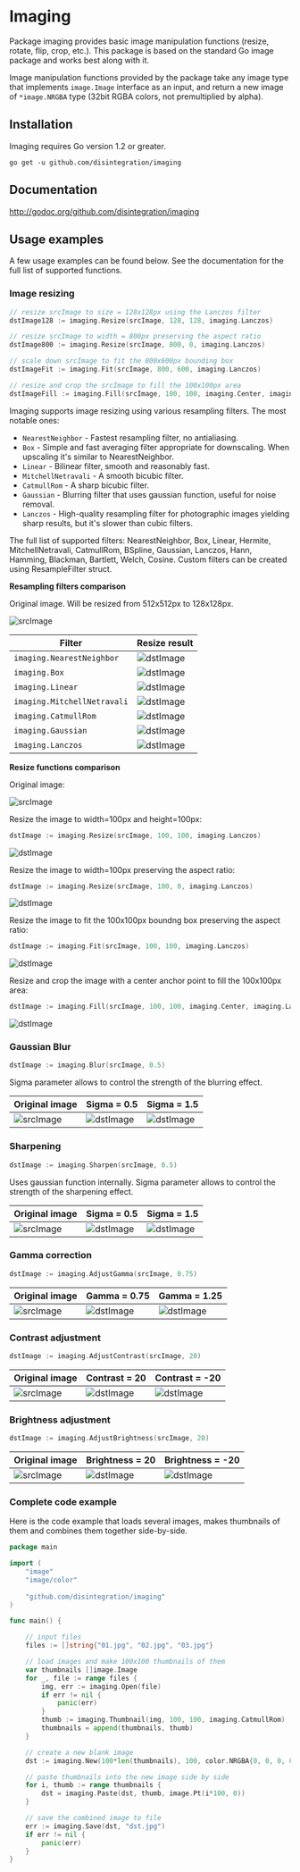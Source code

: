 # Imaging

Package imaging provides basic image manipulation functions (resize, rotate, flip, crop, etc.). 
This package is based on the standard Go image package and works best along with it. 

Image manipulation functions provided by the package take any image type 
that implements `image.Image` interface as an input, and return a new image of 
`*image.NRGBA` type (32bit RGBA colors, not premultiplied by alpha).

## Installation

Imaging requires Go version 1.2 or greater.

    go get -u github.com/disintegration/imaging
    
## Documentation

http://godoc.org/github.com/disintegration/imaging

## Usage examples

A few usage examples can be found below. See the documentation for the full list of supported functions. 

### Image resizing
```go
// resize srcImage to size = 128x128px using the Lanczos filter
dstImage128 := imaging.Resize(srcImage, 128, 128, imaging.Lanczos)

// resize srcImage to width = 800px preserving the aspect ratio
dstImage800 := imaging.Resize(srcImage, 800, 0, imaging.Lanczos)

// scale down srcImage to fit the 800x600px bounding box
dstImageFit := imaging.Fit(srcImage, 800, 600, imaging.Lanczos)

// resize and crop the srcImage to fill the 100x100px area
dstImageFill := imaging.Fill(srcImage, 100, 100, imaging.Center, imaging.Lanczos)
```

Imaging supports image resizing using various resampling filters. The most notable ones:
- `NearestNeighbor` - Fastest resampling filter, no antialiasing.
- `Box` - Simple and fast averaging filter appropriate for downscaling. When upscaling it's similar to NearestNeighbor.
- `Linear` - Bilinear filter, smooth and reasonably fast.
- `MitchellNetravali` - А smooth bicubic filter.
- `CatmullRom` - A sharp bicubic filter. 
- `Gaussian` - Blurring filter that uses gaussian function, useful for noise removal.
- `Lanczos` - High-quality resampling filter for photographic images yielding sharp results, but it's slower than cubic filters.

The full list of supported filters:  NearestNeighbor, Box, Linear, Hermite, MitchellNetravali, CatmullRom, BSpline, Gaussian, Lanczos, Hann, Hamming, Blackman, Bartlett, Welch, Cosine. Custom filters can be created using ResampleFilter struct.

**Resampling filters comparison**

Original image. Will be resized from 512x512px to 128x128px. 

![srcImage](http://disintegration.github.io/imaging/in_lena_bw_512.png)

Filter | Resize result
---|---
`imaging.NearestNeighbor` | ![dstImage](http://disintegration.github.io/imaging/out_resize_down_nearest.png) 
`imaging.Box` | ![dstImage](http://disintegration.github.io/imaging/out_resize_down_box.png)
`imaging.Linear` | ![dstImage](http://disintegration.github.io/imaging/out_resize_down_linear.png)
`imaging.MitchellNetravali` | ![dstImage](http://disintegration.github.io/imaging/out_resize_down_mitchell.png)
`imaging.CatmullRom` | ![dstImage](http://disintegration.github.io/imaging/out_resize_down_catrom.png)
`imaging.Gaussian` | ![dstImage](http://disintegration.github.io/imaging/out_resize_down_gaussian.png)
`imaging.Lanczos` | ![dstImage](http://disintegration.github.io/imaging/out_resize_down_lanczos.png)

**Resize functions comparison**

Original image:

![srcImage](http://disintegration.github.io/imaging/in.jpg)

Resize the image to width=100px and height=100px:

```go
dstImage := imaging.Resize(srcImage, 100, 100, imaging.Lanczos)
```
![dstImage](http://disintegration.github.io/imaging/out-comp-resize.jpg) 

Resize the image to width=100px preserving the aspect ratio:

```go
dstImage := imaging.Resize(srcImage, 100, 0, imaging.Lanczos)
```
![dstImage](http://disintegration.github.io/imaging/out-comp-fit.jpg) 

Resize the image to fit the 100x100px boundng box preserving the aspect ratio:

```go
dstImage := imaging.Fit(srcImage, 100, 100, imaging.Lanczos)
```
![dstImage](http://disintegration.github.io/imaging/out-comp-fit.jpg) 

Resize and crop the image with a center anchor point to fill the 100x100px area:

```go
dstImage := imaging.Fill(srcImage, 100, 100, imaging.Center, imaging.Lanczos)
```
![dstImage](http://disintegration.github.io/imaging/out-comp-fill.jpg) 

### Gaussian Blur
```go
dstImage := imaging.Blur(srcImage, 0.5)
```

Sigma parameter allows to control the strength of the blurring effect.

Original image | Sigma = 0.5 | Sigma = 1.5
---|---|---
![srcImage](http://disintegration.github.io/imaging/in_lena_bw_128.png) | ![dstImage](http://disintegration.github.io/imaging/out_blur_0.5.png) | ![dstImage](http://disintegration.github.io/imaging/out_blur_1.5.png)

### Sharpening
```go
dstImage := imaging.Sharpen(srcImage, 0.5)
```

Uses gaussian function internally. Sigma parameter allows to control the strength of the sharpening effect.

Original image | Sigma = 0.5 | Sigma = 1.5
---|---|---
![srcImage](http://disintegration.github.io/imaging/in_lena_bw_128.png) | ![dstImage](http://disintegration.github.io/imaging/out_sharpen_0.5.png) | ![dstImage](http://disintegration.github.io/imaging/out_sharpen_1.5.png)

### Gamma correction
```go
dstImage := imaging.AdjustGamma(srcImage, 0.75)
```

Original image | Gamma = 0.75 | Gamma = 1.25
---|---|---
![srcImage](http://disintegration.github.io/imaging/in_lena_bw_128.png) | ![dstImage](http://disintegration.github.io/imaging/out_gamma_0.75.png) | ![dstImage](http://disintegration.github.io/imaging/out_gamma_1.25.png)

### Contrast adjustment
```go
dstImage := imaging.AdjustContrast(srcImage, 20)
```

Original image | Contrast = 20 | Contrast = -20
---|---|---
![srcImage](http://disintegration.github.io/imaging/in_lena_bw_128.png) | ![dstImage](http://disintegration.github.io/imaging/out_contrast_p20.png) | ![dstImage](http://disintegration.github.io/imaging/out_contrast_m20.png)

### Brightness adjustment
```go
dstImage := imaging.AdjustBrightness(srcImage, 20)
```

Original image | Brightness = 20 | Brightness = -20
---|---|---
![srcImage](http://disintegration.github.io/imaging/in_lena_bw_128.png) | ![dstImage](http://disintegration.github.io/imaging/out_brightness_p20.png) | ![dstImage](http://disintegration.github.io/imaging/out_brightness_m20.png)


### Complete code example
Here is the code example that loads several images, makes thumbnails of them
and combines them together side-by-side.

```go
package main

import (
    "image"
    "image/color"
    
    "github.com/disintegration/imaging"
)

func main() {

    // input files
    files := []string{"01.jpg", "02.jpg", "03.jpg"}

    // load images and make 100x100 thumbnails of them
    var thumbnails []image.Image
    for _, file := range files {
        img, err := imaging.Open(file)
        if err != nil {
            panic(err)
        }
        thumb := imaging.Thumbnail(img, 100, 100, imaging.CatmullRom)
        thumbnails = append(thumbnails, thumb)
    }

    // create a new blank image
    dst := imaging.New(100*len(thumbnails), 100, color.NRGBA{0, 0, 0, 0})

    // paste thumbnails into the new image side by side
    for i, thumb := range thumbnails {
        dst = imaging.Paste(dst, thumb, image.Pt(i*100, 0))
    }

    // save the combined image to file
    err := imaging.Save(dst, "dst.jpg")
    if err != nil {
        panic(err)
    }
}
```
